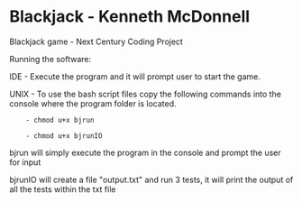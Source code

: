 # Blackjack - Kenneth McDonnell
 Blackjack game - Next Century Coding Project
 
 Running the software:
 
 IDE - Execute the program and it will prompt user to start the game.
 
 UNIX - To use the bash script files copy the following commands into the console where the program folder is located.
 
        - chmod u+x bjrun 
        
        - chmod u+x bjrunIO
        
   bjrun will simply execute the program in the console and prompt the user for input
       
   bjrunIO will create a file "output.txt" and run 3 tests, it will print the output of all the tests within the txt file

